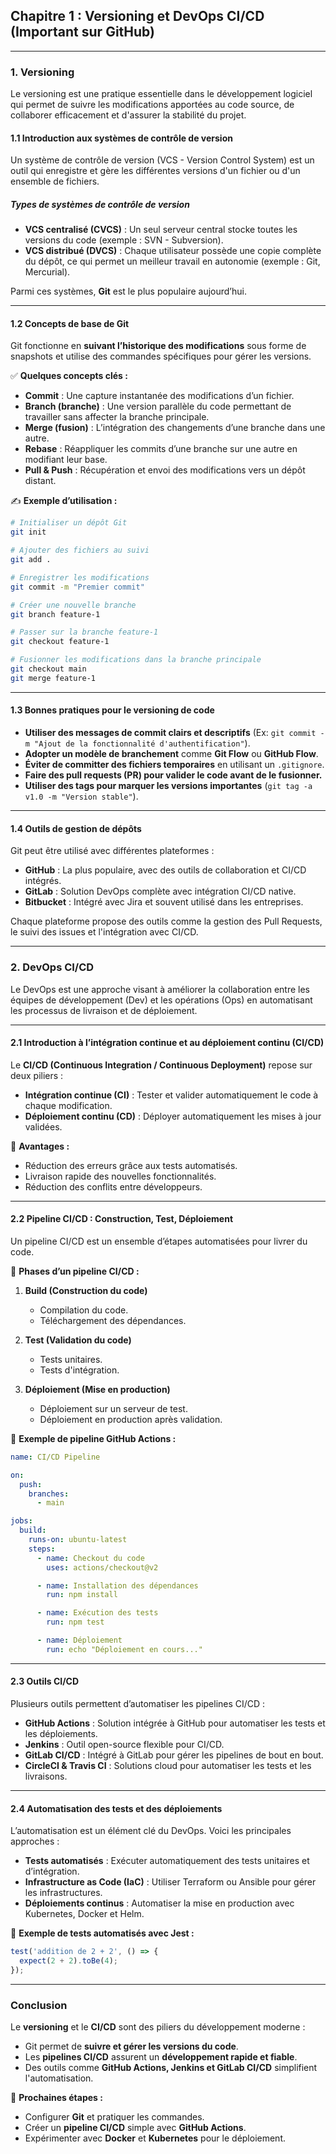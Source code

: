 ## **Chapitre 1 : Versioning et DevOps CI/CD (Important sur GitHub)**

---

### **1. Versioning**
Le versioning est une pratique essentielle dans le développement logiciel qui permet de suivre les modifications apportées au code source, de collaborer efficacement et d'assurer la stabilité du projet.

#### **1.1 Introduction aux systèmes de contrôle de version**
Un système de contrôle de version (VCS - Version Control System) est un outil qui enregistre et gère les différentes versions d'un fichier ou d'un ensemble de fichiers.

##### **Types de systèmes de contrôle de version**
- **VCS centralisé (CVCS)** : Un seul serveur central stocke toutes les versions du code (exemple : SVN - Subversion).
- **VCS distribué (DVCS)** : Chaque utilisateur possède une copie complète du dépôt, ce qui permet un meilleur travail en autonomie (exemple : Git, Mercurial).

Parmi ces systèmes, **Git** est le plus populaire aujourd’hui.

---

#### **1.2 Concepts de base de Git**
Git fonctionne en **suivant l’historique des modifications** sous forme de snapshots et utilise des commandes spécifiques pour gérer les versions.

✅ **Quelques concepts clés :**
- **Commit** : Une capture instantanée des modifications d’un fichier.
- **Branch (branche)** : Une version parallèle du code permettant de travailler sans affecter la branche principale.
- **Merge (fusion)** : L’intégration des changements d’une branche dans une autre.
- **Rebase** : Réappliquer les commits d’une branche sur une autre en modifiant leur base.
- **Pull & Push** : Récupération et envoi des modifications vers un dépôt distant.

✍️ **Exemple d’utilisation :**
```bash
# Initialiser un dépôt Git
git init

# Ajouter des fichiers au suivi
git add .

# Enregistrer les modifications
git commit -m "Premier commit"

# Créer une nouvelle branche
git branch feature-1

# Passer sur la branche feature-1
git checkout feature-1

# Fusionner les modifications dans la branche principale
git checkout main
git merge feature-1
```

---

#### **1.3 Bonnes pratiques pour le versioning de code**
- **Utiliser des messages de commit clairs et descriptifs** (Ex: `git commit -m "Ajout de la fonctionnalité d'authentification"`).
- **Adopter un modèle de branchement** comme **Git Flow** ou **GitHub Flow**.
- **Éviter de committer des fichiers temporaires** en utilisant un `.gitignore`.
- **Faire des pull requests (PR) pour valider le code avant de le fusionner.**
- **Utiliser des tags pour marquer les versions importantes** (`git tag -a v1.0 -m "Version stable"`).

---

#### **1.4 Outils de gestion de dépôts**
Git peut être utilisé avec différentes plateformes :
- **GitHub** : La plus populaire, avec des outils de collaboration et CI/CD intégrés.
- **GitLab** : Solution DevOps complète avec intégration CI/CD native.
- **Bitbucket** : Intégré avec Jira et souvent utilisé dans les entreprises.

Chaque plateforme propose des outils comme la gestion des Pull Requests, le suivi des issues et l'intégration avec CI/CD.

---

### **2. DevOps CI/CD**
Le DevOps est une approche visant à améliorer la collaboration entre les équipes de développement (Dev) et les opérations (Ops) en automatisant les processus de livraison et de déploiement.

---

#### **2.1 Introduction à l’intégration continue et au déploiement continu (CI/CD)**
Le **CI/CD (Continuous Integration / Continuous Deployment)** repose sur deux piliers :
- **Intégration continue (CI)** : Tester et valider automatiquement le code à chaque modification.
- **Déploiement continu (CD)** : Déployer automatiquement les mises à jour validées.

🚀 **Avantages :**
- Réduction des erreurs grâce aux tests automatisés.
- Livraison rapide des nouvelles fonctionnalités.
- Réduction des conflits entre développeurs.

---

#### **2.2 Pipeline CI/CD : Construction, Test, Déploiement**
Un pipeline CI/CD est un ensemble d’étapes automatisées pour livrer du code.

🔗 **Phases d’un pipeline CI/CD :**
1. **Build (Construction du code)**
   - Compilation du code.
   - Téléchargement des dépendances.
   
2. **Test (Validation du code)**
   - Tests unitaires.
   - Tests d'intégration.

3. **Déploiement (Mise en production)**
   - Déploiement sur un serveur de test.
   - Déploiement en production après validation.

📌 **Exemple de pipeline GitHub Actions :**
```yaml
name: CI/CD Pipeline

on:
  push:
    branches:
      - main

jobs:
  build:
    runs-on: ubuntu-latest
    steps:
      - name: Checkout du code
        uses: actions/checkout@v2

      - name: Installation des dépendances
        run: npm install

      - name: Exécution des tests
        run: npm test

      - name: Déploiement
        run: echo "Déploiement en cours..."
```

---

#### **2.3 Outils CI/CD**
Plusieurs outils permettent d’automatiser les pipelines CI/CD :
- **GitHub Actions** : Solution intégrée à GitHub pour automatiser les tests et les déploiements.
- **Jenkins** : Outil open-source flexible pour CI/CD.
- **GitLab CI/CD** : Intégré à GitLab pour gérer les pipelines de bout en bout.
- **CircleCI & Travis CI** : Solutions cloud pour automatiser les tests et les livraisons.

---

#### **2.4 Automatisation des tests et des déploiements**
L’automatisation est un élément clé du DevOps. Voici les principales approches :
- **Tests automatisés** : Exécuter automatiquement des tests unitaires et d’intégration.
- **Infrastructure as Code (IaC)** : Utiliser Terraform ou Ansible pour gérer les infrastructures.
- **Déploiements continus** : Automatiser la mise en production avec Kubernetes, Docker et Helm.

📌 **Exemple de tests automatisés avec Jest :**
```javascript
test('addition de 2 + 2', () => {
  expect(2 + 2).toBe(4);
});
```

---

### **Conclusion**
Le **versioning** et le **CI/CD** sont des piliers du développement moderne :
- Git permet de **suivre et gérer les versions du code**.
- Les **pipelines CI/CD** assurent un **développement rapide et fiable**.
- Des outils comme **GitHub Actions, Jenkins et GitLab CI/CD** simplifient l'automatisation.

📢 **Prochaines étapes :**
- Configurer **Git** et pratiquer les commandes.
- Créer un **pipeline CI/CD** simple avec **GitHub Actions**.
- Expérimenter avec **Docker** et **Kubernetes** pour le déploiement.
